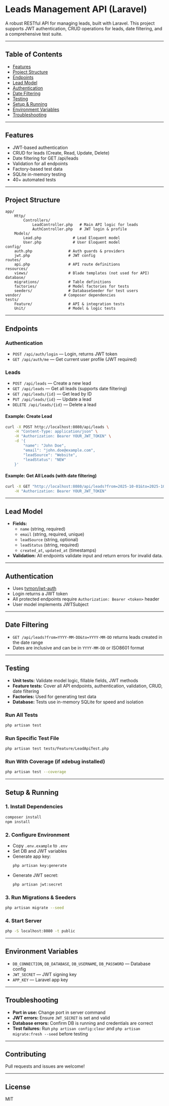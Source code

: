 # Leads Management API (Laravel)

A robust RESTful API for managing leads, built with Laravel. This project supports JWT authentication, CRUD operations for leads, date filtering, and a comprehensive test suite.

---

## Table of Contents
- [Features](#features)
- [Project Structure](#project-structure)
- [Endpoints](#endpoints)
- [Lead Model](#lead-model)
- [Authentication](#authentication)
- [Date Filtering](#date-filtering)
- [Testing](#testing)
- [Setup & Running](#setup--running)
- [Environment Variables](#environment-variables)
- [Troubleshooting](#troubleshooting)

---

## Features
- JWT-based authentication
- CRUD for leads (Create, Read, Update, Delete)
- Date filtering for GET /api/leads
- Validation for all endpoints
- Factory-based test data
- SQLite in-memory testing
- 40+ automated tests

---

## Project Structure
```
app/
	Http/
		Controllers/
			LeadController.php   # Main API logic for leads
			AuthController.php   # JWT login & profile
	Models/
		Lead.php              # Lead Eloquent model
		User.php              # User Eloquent model
config/
	auth.php                # Auth guards & providers
	jwt.php                 # JWT config
routes/
	api.php                 # API route definitions
resources/
	views/                  # Blade templates (not used for API)
database/
	migrations/             # Table definitions
	factories/              # Model factories for tests
	seeders/                # DatabaseSeeder for test users
vendor/                   # Composer dependencies
tests/
	Feature/                # API & integration tests
	Unit/                   # Model & logic tests
```

---

## Endpoints

### Authentication
- `POST /api/auth/login` — Login, returns JWT token
- `GET /api/auth/me` — Get current user profile (JWT required)

### Leads
- `POST /api/leads` — Create a new lead
- `GET /api/leads` — Get all leads (supports date filtering)
- `GET /api/leads/{id}` — Get lead by ID
- `PUT /api/leads/{id}` — Update a lead
- `DELETE /api/leads/{id}` — Delete a lead

#### Example: Create Lead
```bash
curl -X POST http://localhost:8080/api/leads \
	-H "Content-Type: application/json" \
	-H "Authorization: Bearer YOUR_JWT_TOKEN" \
	-d '{
		"name": "John Doe",
		"email": "john.doe@example.com",
		"leadSource": "Website",
		"leadStatus": "NEW"
	}'
```

#### Example: Get All Leads (with date filtering)
```bash
curl -X GET "http://localhost:8080/api/leads?from=2025-10-01&to=2025-10-31" \
	-H "Authorization: Bearer YOUR_JWT_TOKEN"
```

---

## Lead Model
- **Fields:**
	- `name` (string, required)
	- `email` (string, required, unique)
	- `leadSource` (string, optional)
	- `leadStatus` (string, required)
	- `created_at`, `updated_at` (timestamps)
- **Validation:** All endpoints validate input and return errors for invalid data.

---

## Authentication
- Uses [tymon/jwt-auth](https://github.com/tymondesigns/jwt-auth)
- Login returns a JWT token
- All protected endpoints require `Authorization: Bearer <token>` header
- User model implements JWTSubject

---

## Date Filtering
- `GET /api/leads?from=YYYY-MM-DD&to=YYYY-MM-DD` returns leads created in the date range
- Dates are inclusive and can be in `YYYY-MM-DD` or ISO8601 format

---

## Testing
- **Unit tests:** Validate model logic, fillable fields, JWT methods
- **Feature tests:** Cover all API endpoints, authentication, validation, CRUD, date filtering
- **Factories:** Used for generating test data
- **Database:** Tests use in-memory SQLite for speed and isolation

### Run All Tests
```bash
php artisan test
```

### Run Specific Test File
```bash
php artisan test tests/Feature/LeadApiTest.php
```

### Run With Coverage (if xdebug installed)
```bash
php artisan test --coverage
```

---

## Setup & Running

### 1. Install Dependencies
```bash
composer install
npm install
```

### 2. Configure Environment
- Copy `.env.example` to `.env`
- Set DB and JWT variables
- Generate app key:
	```bash
	php artisan key:generate
	```
- Generate JWT secret:
	```bash
	php artisan jwt:secret
	```

### 3. Run Migrations & Seeders
```bash
php artisan migrate --seed
```

### 4. Start Server
```bash
php -S localhost:8080 -t public
```

---

## Environment Variables
- `DB_CONNECTION`, `DB_DATABASE`, `DB_USERNAME`, `DB_PASSWORD` — Database config
- `JWT_SECRET` — JWT signing key
- `APP_KEY` — Laravel app key

---

## Troubleshooting
- **Port in use:** Change port in server command
- **JWT errors:** Ensure `JWT_SECRET` is set and valid
- **Database errors:** Confirm DB is running and credentials are correct
- **Test failures:** Run `php artisan config:clear` and `php artisan migrate:fresh --seed` before testing

---

## Contributing
Pull requests and issues are welcome!

---

## License
MIT
